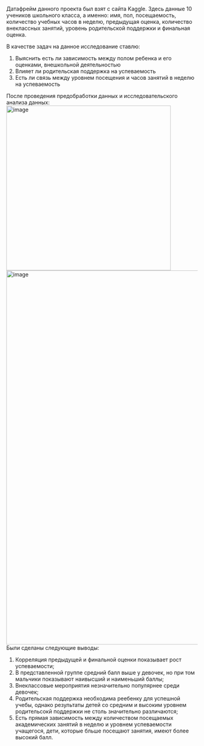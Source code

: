 Датафрейм данного проекта был взят с сайта Kaggle. 
Здесь данные 10 учеников школьного класса, а именно: имя, пол, посещаемость, количество учебных часов в неделю, предыдущая оценка, 
количество внеклассных занятий, уровень родительской поддержки и финальная оценка.

В качестве задач на данное исследование ставлю:
1) Выяснить есть ли зависимость между полом ребенка и его оценками, внешкольной деятельностью
2) Влияет ли родительская поддержка на успеваемость
3) Есть ли связь между уровнем посещения и часов занятий в неделю на успеваемость

После проведения предобработки данных и исследовательского анализа данных:
<img width="433" alt="image" src="https://github.com/user-attachments/assets/0278d844-a6ae-4905-b6b1-5b9ea79e7477">
<img width="983" alt="image" src="https://github.com/user-attachments/assets/9e4f37d8-d1b9-4790-b193-db85c3d7c1b5">
Были сделаны следующие выводы:
1. Корреляция предыдущей и финальной оценки показывает рост успеваемости;
2. В представленной группе средний балл выше у девочек, но при том мальчики показывают наивысший и наименьший баллы;
3. Внеклассовые мероприятия незначительно популярнее среди девочек;
4. Родительская поддержка необходима реебенку для успешной учебы, однако результаты детей со средним и высоким уровнем родительсокй поддержки не столь значительно различаются;
5. Есть прямая зависимость между количеством посещаемых академических занятий в неделю и уровнем успеваемости учащегося, дети, которые бльше посещают занятия, имеют более высокий балл.

